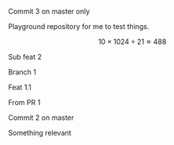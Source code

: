 Commit 3 on master only



Playground repository for me to test things.

$$10 \times 1024 \div 21 \approx 488$$

Sub feat 2

Branch 1

Feat 1.1

From PR 1

Commit 2 on master

Something relevant
